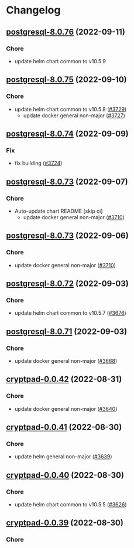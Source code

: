 # Changelog



## [postgresql-8.0.76](https://github.com/truecharts/charts/compare/postgresql-8.0.75...postgresql-8.0.76) (2022-09-11)

### Chore

- update helm chart common to v10.5.9




## [postgresql-8.0.75](https://github.com/truecharts/charts/compare/postgresql-8.0.74...postgresql-8.0.75) (2022-09-10)

### Chore

- update helm chart common to v10.5.8 ([#3729](https://github.com/truecharts/charts/issues/3729))
  - update docker general non-major ([#3727](https://github.com/truecharts/charts/issues/3727))




## [postgresql-8.0.74](https://github.com/truecharts/charts/compare/postgresql-8.0.73...postgresql-8.0.74) (2022-09-09)

### Fix

- fix building ([#3724](https://github.com/truecharts/charts/issues/3724))




## [postgresql-8.0.73](https://github.com/truecharts/charts/compare/postgresql-8.0.72...postgresql-8.0.73) (2022-09-07)

### Chore

- Auto-update chart README [skip ci]
  - update docker general non-major ([#3710](https://github.com/truecharts/charts/issues/3710))




## [postgresql-8.0.73](https://github.com/truecharts/charts/compare/postgresql-8.0.72...postgresql-8.0.73) (2022-09-06)

### Chore

- update docker general non-major ([#3710](https://github.com/truecharts/charts/issues/3710))




## [postgresql-8.0.72](https://github.com/truecharts/charts/compare/postgresql-8.0.71...postgresql-8.0.72) (2022-09-03)

### Chore

- update helm chart common to v10.5.7 ([#3676](https://github.com/truecharts/charts/issues/3676))




## [postgresql-8.0.71](https://github.com/truecharts/charts/compare/postgresql-8.0.70...postgresql-8.0.71) (2022-09-03)

### Chore

- update docker general non-major ([#3668](https://github.com/truecharts/charts/issues/3668))




## [cryptpad-0.0.42](https://github.com/truecharts/charts/compare/cryptpad-0.0.41...cryptpad-0.0.42) (2022-08-31)

### Chore

- update docker general non-major ([#3640](https://github.com/truecharts/charts/issues/3640))




## [cryptpad-0.0.41](https://github.com/truecharts/charts/compare/cryptpad-0.0.40...cryptpad-0.0.41) (2022-08-30)

### Chore

- update helm general non-major ([#3639](https://github.com/truecharts/charts/issues/3639))




## [cryptpad-0.0.40](https://github.com/truecharts/charts/compare/cryptpad-0.0.39...cryptpad-0.0.40) (2022-08-30)

### Chore

- update helm chart common to v10.5.5 ([#3626](https://github.com/truecharts/charts/issues/3626))




## [cryptpad-0.0.39](https://github.com/truecharts/charts/compare/cryptpad-0.0.38...cryptpad-0.0.39) (2022-08-30)

### Chore
